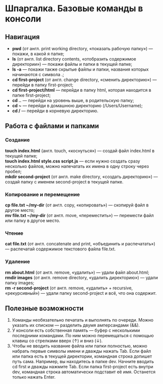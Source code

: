 # Шпаргалка. Базовые команды в консоли

## Навигация

- **pwd** (от англ. print working directory, «показать рабочую папку») — покажи, в какой я папке;<br>
- **ls** (от англ. list directory contents, «отобразить содержимое директории») — покажи файлы и папки в текущей папке;<br>
- **ls -a** — покажи также скрытые файлы и папки, названия которых начинаются с символа .;<br>
- **cd first-project** (от англ. change directory, «сменить директорию») — перейди в папку first-project;<br>
- **cd first-project/html** — перейди в папку html, которая находится в папке first-project;<br>
- **cd ..** — перейди на уровень выше, в родительскую папку;<br>
- **cd ~** — перейди в домашнюю директорию (/Users/Username);<br>
- **cd /** — перейди в корневую директорию.<br>

## Работа с файлами и папками

### Создание

**touch index.html** (англ. touch, «коснуться») — создай файл index.html в текущей папке;<br>
**touch index.html style.css script.js** — если нужно создать сразу несколько файлов, можно напечатать их имена в одну строку через пробел;<br>
**mkdir second-project** (от англ. make directory, «создать директорию») — создай папку с именем second-project в текущей папке.<br>

### Копирование и перемещение

**cp file.txt ~/my-dir** (от англ. copy, «копировать») — скопируй файл в другое место;<br>
**mv file.txt ~/my-dir** (от англ. move, «переместить») — перемести файл или папку в другое место.<br>

### Чтение
**cat file.txt** (от англ. concatenate and print, «объединить и распечатать») — распечатай содержимое текстового файла file.txt.<br>

### Удаление

**rm about.html** (от англ. remove, «удалить») — удали файл about.html;<br>
**rmdir images** (от англ. remove directory, «удалить директорию») — удали папку images;<br>
**rm -r second-project** (от англ. remove, «удалить» + recursive, «рекурсивный») — удали папку second-project и всё, что она содержит.<br>

## Полезные возможности

1.  Команды необязательно печатать и выполнять по очереди. Можно указать их списком — разделить двумя амперсандами (&&).<br>
2.  У консоли есть собственная память — буфер с несколькими последними командами. По ним можно перемещаться с помощью клавиш со стрелками вверх (↑) и вниз (↓).<br>
3.  Чтобы не вводить название файла или папки полностью, можно набрать первые символы имени и дважды нажать Tab. Если файл или папка есть в текущей директории, командная строка допишет путь сама. Например, вы находитесь в папке dev. Начните вводить cd first и дважды нажмите Tab. Если папка first-project есть внутри dev, командная строка автоматически подставит её имя. Останется только нажать Enter.<br>
